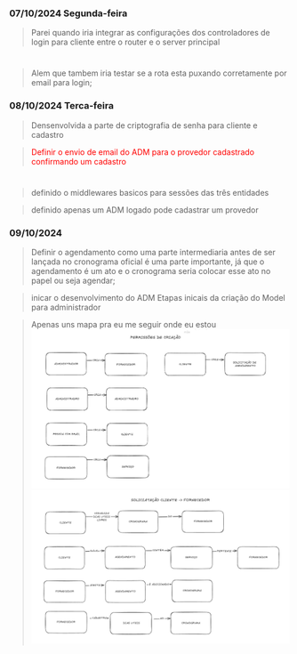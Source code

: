 ### 07/10/2024 Segunda-feira
>
> Parei quando iria integrar as configurações dos controladores de login para cliente entre o router e o server principal
>
#
>
> Alem que tambem iria testar se a rota esta puxando corretamente por email para login;

### 08/10/2024 Terca-feira
>
> Densenvolvida a parte de criptografia de senha para cliente e cadastro

><div style="color:red">Definir o envio de email do ADM para o provedor cadastrado confirmando um cadastro<div>
>
#
>
> definido o middlewares basicos para sessões das três entidades

> definido apenas um ADM logado pode cadastrar um provedor

### 09/10/2024
>
>Definir o agendamento como uma parte intermediaria antes de ser lançada no cronograma oficial é uma parte importante, já que o agendamento é um ato e o cronograma seria colocar esse ato no papel ou seja agendar;

> inicar o desenvolvimento do ADM
> Etapas inicais da criação do Model para administrador

> Apenas uns mapa pra eu me seguir onde eu estou
![permissão de criação](Diario%20de%20desenvolvimento/permissoes%20de%20criacao.png)
![solicitação cliente fornecedor](Diario%20de%20desenvolvimento/Soliciatacao%20cliente%20forncedor.png)
